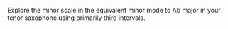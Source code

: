Explore the minor scale in the equivalent minor mode to Ab major in your tenor saxophone using primarily third intervals.